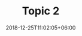 ---
title: "Topic 2"
date: 2018-12-25T11:02:05+06:00
draft: false
description: "this is meta description"
type: "our-policies"
---